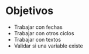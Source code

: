 # Objetivos
- Trabajar con fechas
- Trabajar con otros ciclos
- Trabajar con textos
- Validar si una variable existe
